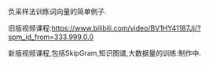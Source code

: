 负采样法训练词向量的简单例子.

旧版视频课程:https://www.bilibili.com/video/BV1HY41187Jj/?spm_id_from=333.999.0.0

新版视频课程,包括SkipGram,知识图谱,大数据量的训练:制作中.